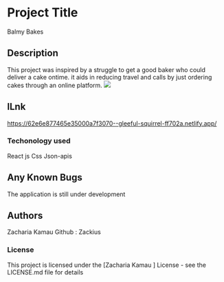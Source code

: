 # Project Title
Balmy Bakes

## Description
This project was inspired by a struggle to get a good baker who could deliver  a cake ontime. it aids in reducing travel and calls by just ordering cakes through an online platform.
![](https://file%2B.vscode-resource.vscode-cdn.net/home/zacharia/Pictures/Screenshot%20from%202022-08-01%2000-51-12.png?version%3D1659332939189)

## lLnk
https://62e6e877465e35000a7f3070--gleeful-squirrel-ff702a.netlify.app/

### Techonology used
React js
Css
Json-apis

## Any Known Bugs
The application is still under development 

## Authors
Zacharia Kamau 
Github : Zackius

### License
This project is licensed under the [Zacharia Kamau ] License - see the LICENSE.md file for details

